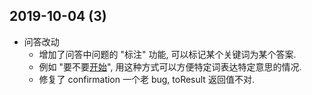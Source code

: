 ## 2019-10-04 (3)

-   问答改动
    -   增加了问答中问题的 "标注" 功能, 可以标记某个关键词为某个答案.
    -   例如 "要不要[开始](yes)", 用这种方式可以方便特定词表达特定意思的情况.
    -   修复了 confirmation 一个老 bug, toResult 返回值不对.

